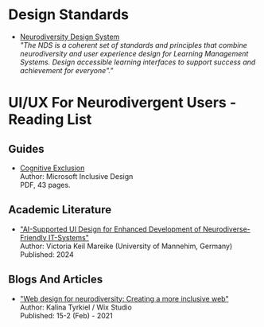 # Design Standards

- [Neurodiversity Design System](https://neurodiversity.design/)  
*"The NDS is a coherent set of standards and principles that combine neurodiversity and user experience design for Learning Management Systems. Design accessible learning interfaces to support success and achievement for everyone"."*


# UI/UX For Neurodivergent Users - Reading List

## Guides

- [Cognitive Exclusion](https://inclusive.microsoft.design/tools-and-activities/InclusiveDesignForCognitionGuidebook.pdf)  
Author: Microsoft Inclusive Design  
PDF, 43 pages.

## Academic Literature

- ["AI-Supported UI Design for Enhanced Development of Neurodiverse-Friendly
IT-Systems"](https://cognitive.designsociety.org/publication/47634/AI-Supported+UI+Design+for+Enhanced+Development+of+Neurodiverse-Friendly+IT-Systems)  
Author: Victoria Keil Mareike (University of Mannehim, Germany)  
Published: 2024

## Blogs And Articles

- ["Web design for neurodiversity: Creating a more inclusive web"](https://www.wix.com/studio/blog/what-is-neurodiversity-in-web-design)  
Author: Kalina Tyrkiel / Wix Studio  
Published: 15-2 (Feb) - 2021